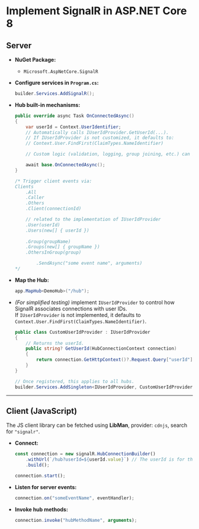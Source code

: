 # Implement SignalR in ASP.NET Core 8

## Server

- **NuGet Package:**
    - `Microsoft.AspNetCore.SignalR`

- **Configure services in `Program.cs`:**
    ```csharp
    builder.Services.AddSignalR();
    ```

- **Hub built-in mechanisms:**
    ```csharp
    public override async Task OnConnectedAsync()
    {
        var userId = Context.UserIdentifier;
        // Automatically calls IUserIdProvider.GetUserId(...).
        // If IUserIdProvider is not customized, it defaults to:
        // Context.User.FindFirst(ClaimTypes.NameIdentifier)

        // Custom logic (validation, logging, group joining, etc.) can be added here.

        await base.OnConnectedAsync();
    }

    /* Trigger client events via:
    Clients
        .All	
        .Caller	
        .Others	
        .Client(connectionId)	

        // related to the implementation of IUserIdProvider
        .User(userId)   
        .Users(new[] { userId })      
        
        .Group(groupName)	
        .Groups(new[] { groupName })	
        .OthersInGroup(group)	

            .SendAsync("some event name", arguments)
    */
    ```

- **Map the Hub:**
    ```csharp
    app.MapHub<DemoHub>("/hub");
    ```

- *(For simplified testing)* implement `IUserIdProvider` to control how SignalR associates connections with user IDs.  
  If `IUserIdProvider` is not implemented, it defaults to `Context.User.FindFirst(ClaimTypes.NameIdentifier)`.

    ```csharp
    public class CustomUserIdProvider : IUserIdProvider
    {
        // Returns the userId.
        public string? GetUserId(HubConnectionContext connection)
        {
            return connection.GetHttpContext()?.Request.Query["userId"];
        }
    }

    // Once registered, this applies to all hubs.
    builder.Services.AddSingleton<IUserIdProvider, CustomUserIdProvider>();
    ```

---

## Client (JavaScript)

The JS client library can be fetched using **LibMan**, provider: `cdnjs`, search for `"signalr"`.

- **Connect:**
    ```js
    const connection = new signalR.HubConnectionBuilder()
        .withUrl(`/hub?userId=${userId.value}`) // The userId is for the custom IUserIdProvider.
        .build();

    connection.start();
    ```

- **Listen for server events:**
    ```js
    connection.on("someEventName", eventHandler);
    ```

- **Invoke hub methods:**
    ```js
    connection.invoke("hubMethodName", arguments);
    ```
